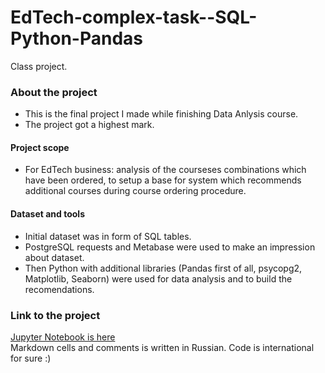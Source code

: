 # EdTech-complex-task--SQL-Python-Pandas
Сlass project. 

### About the project  
- This is the final project I made while finishing Data Anlysis course.
- The project got a highest mark. 
#### Project scope
- For EdTech business: analysis of the courseses combinations which have been ordered, to setup a base for system which recommends additional courses during course ordering procedure. 
#### Dataset and tools
- Initial dataset was in form of SQL tables. 
- PostgreSQL requests and Metabase were used to make an impression about dataset. 
- Then Python with additional libraries (Pandas first of all, psycopg2, Matplotlib, Seaborn) were used for data analysis and to build the recomendations.

### Link to the project  
[Jupyter Notebook is here](https://github.com/realseich/EdTech-complex-task--SQL-Python-Pandas/blob/main/Project-4_A.S._final_ed_plus_for_gh.ipynb)   
Markdown cells and comments is written in Russian. Code is international for sure :) 
